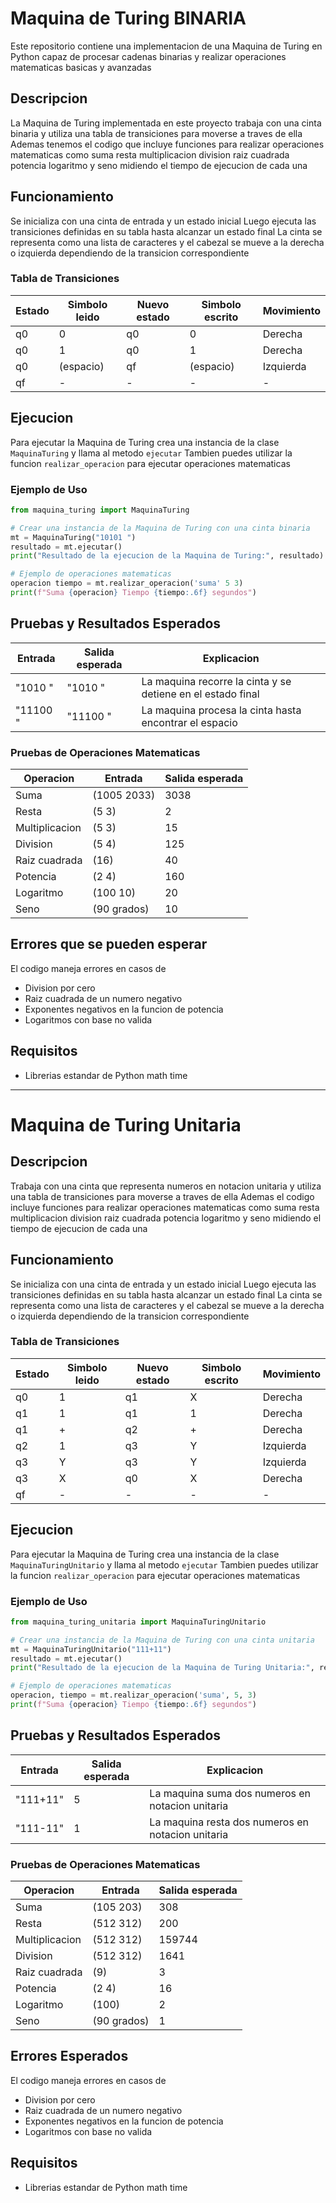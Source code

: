 # Maquina de Turing BINARIA

Este repositorio contiene una implementacion de una Maquina de Turing en Python capaz de procesar cadenas binarias y realizar operaciones matematicas basicas y avanzadas

## Descripcion

La Maquina de Turing implementada en este proyecto trabaja con una cinta binaria y utiliza una tabla de transiciones para moverse a traves de ella Ademas tenemos el codigo que incluye funciones para realizar operaciones matematicas como suma resta multiplicacion division raiz cuadrada potencia logaritmo y seno midiendo el tiempo de ejecucion de cada una

## Funcionamiento

Se inicializa con una cinta de entrada y un estado inicial Luego ejecuta las transiciones definidas en su tabla hasta alcanzar un estado final La cinta se representa como una lista de caracteres y el cabezal se mueve a la derecha o izquierda dependiendo de la transicion correspondiente

### Tabla de Transiciones

| Estado | Simbolo leido | Nuevo estado | Simbolo escrito | Movimiento |
|--------|--------------|--------------|----------------|------------|
| q0     | 0            | q0           | 0              | Derecha    |
| q0     | 1            | q0           | 1              | Derecha    |
| q0     | (espacio)    | qf           | (espacio)      | Izquierda  |
| qf     | -            | -            | -              | -          |

## Ejecucion

Para ejecutar la Maquina de Turing crea una instancia de la clase `MaquinaTuring` y llama al metodo `ejecutar` Tambien puedes utilizar la funcion `realizar_operacion` para ejecutar operaciones matematicas

### Ejemplo de Uso

```python
from maquina_turing import MaquinaTuring

# Crear una instancia de la Maquina de Turing con una cinta binaria
mt = MaquinaTuring("10101 ")
resultado = mt.ejecutar()
print("Resultado de la ejecucion de la Maquina de Turing:", resultado)

# Ejemplo de operaciones matematicas
operacion tiempo = mt.realizar_operacion('suma' 5 3)
print(f"Suma {operacion} Tiempo {tiempo:.6f} segundos")
```

## Pruebas y Resultados Esperados

| Entrada    | Salida esperada | Explicacion |
|------------|----------------|-------------|
| "1010 "   | "1010 "        | La maquina recorre la cinta y se detiene en el estado final |
| "11100 "  | "11100 "       | La maquina procesa la cinta hasta encontrar el espacio |

### Pruebas de Operaciones Matematicas

| Operacion          | Entrada       | Salida esperada |
|--------------------|--------------|----------------|
| Suma              | (1005 2033)  | 3038           |
| Resta             | (5 3)        | 2              |
| Multiplicacion    | (5 3)        | 15             |
| Division          | (5 4)        | 125            |
| Raiz cuadrada     | (16)          | 40            |
| Potencia          | (2 4)        | 160           |
| Logaritmo         | (100 10)     | 20            |
| Seno              | (90 grados)   | 10            |

## Errores que se pueden esperar

El codigo maneja errores en casos de
- Division por cero
- Raiz cuadrada de un numero negativo
- Exponentes negativos en la funcion de potencia
- Logaritmos con base no valida

## Requisitos
- Librerias estandar de Python math time

____________________________________________________________________________________________________________________________________________________________________
# Maquina de Turing Unitaria

## Descripcion

Trabaja con una cinta que representa numeros en notacion unitaria y utiliza una tabla de transiciones para moverse a traves de ella Ademas el codigo incluye funciones para realizar operaciones matematicas como suma resta multiplicacion division raiz cuadrada potencia logaritmo y seno midiendo el tiempo de ejecucion de cada una

## Funcionamiento

Se inicializa con una cinta de entrada y un estado inicial Luego ejecuta las transiciones definidas en su tabla hasta alcanzar un estado final La cinta se representa como una lista de caracteres y el cabezal se mueve a la derecha o izquierda dependiendo de la transicion correspondiente

### Tabla de Transiciones

| Estado | Simbolo leido | Nuevo estado | Simbolo escrito | Movimiento |
|--------|--------------|--------------|----------------|------------|
| q0     | 1            | q1           | X              | Derecha    |
| q1     | 1            | q1           | 1              | Derecha    |
| q1     | +            | q2           | +              | Derecha    |
| q2     | 1            | q3           | Y              | Izquierda  |
| q3     | Y            | q3           | Y              | Izquierda  |
| q3     | X            | q0           | X              | Derecha    |
| qf     | -            | -            | -              | -          |

## Ejecucion

Para ejecutar la Maquina de Turing crea una instancia de la clase `MaquinaTuringUnitario` y llama al metodo `ejecutar` Tambien puedes utilizar la funcion `realizar_operacion` para ejecutar operaciones matematicas

### Ejemplo de Uso

```python
from maquina_turing_unitaria import MaquinaTuringUnitario

# Crear una instancia de la Maquina de Turing con una cinta unitaria
mt = MaquinaTuringUnitario("111+11")
resultado = mt.ejecutar()
print("Resultado de la ejecucion de la Maquina de Turing Unitaria:", resultado)

# Ejemplo de operaciones matematicas
operacion, tiempo = mt.realizar_operacion('suma', 5, 3)
print(f"Suma {operacion} Tiempo {tiempo:.6f} segundos")
```

## Pruebas y Resultados Esperados

| Entrada   | Salida esperada | Explicacion |
|-----------|----------------|-------------|
| "111+11"  | 5              | La maquina suma dos numeros en notacion unitaria |
| "111-11"  | 1              | La maquina resta dos numeros en notacion unitaria |

### Pruebas de Operaciones Matematicas

| Operacion          | Entrada       | Salida esperada |
|--------------------|--------------|----------------|
| Suma              | (105 203)    | 308            |
| Resta             | (512 312)    | 200            |
| Multiplicacion    | (512 312)    | 159744         |
| Division          | (512 312)    | 1641           |
| Raiz cuadrada     | (9)          | 3              |
| Potencia          | (2 4)        | 16             |
| Logaritmo         | (100)        | 2              |
| Seno              | (90 grados)  | 1              |

## Errores Esperados

El codigo maneja errores en casos de
- Division por cero
- Raiz cuadrada de un numero negativo
- Exponentes negativos en la funcion de potencia
- Logaritmos con base no valida

## Requisitos
- Librerias estandar de Python math time



